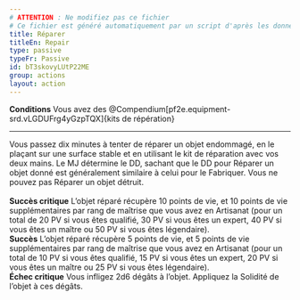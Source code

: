 ```yaml
---
# ATTENTION : Ne modifiez pas ce fichier
# Ce fichier est généré automatiquement par un script d'après les données du module Foundry VTT officiel et de sa traduction
title: Réparer
titleEn: Repair
type: passive
typeFr: Passive
id: bT3skovyLUtP22ME
group: actions
layout: action
---
```

<p><span id="ctl00_MainContent_DetailedOutput"><strong>Conditions</strong> Vous avez des @Compendium[pf2e.equipment-srd.vLGDUFrg4yGzpTQX]{kits de répération}</span></p><hr><p>Vous passez dix minutes à tenter de réparer un objet endommagé, en le plaçant sur une surface stable et en utilisant le kit de réparation avec vos deux mains. Le MJ détermine le DD, sachant que le DD pour Réparer un objet donné est généralement similaire à celui pour le Fabriquer. Vous ne pouvez pas Réparer un objet détruit.<br><br><strong>Succès critique</strong> L’objet réparé récupère 10 points de vie, et 10 points de vie supplémentaires par rang de maîtrise que vous avez en Artisanat (pour un total de 20 PV si vous êtes qualifié, 30 PV si vous êtes un expert, 40 PV si vous êtes un maître ou 50 PV si vous êtes légendaire).<br><strong>Succès</strong> L’objet réparé récupère 5 points de vie, et 5 points de vie supplémentaires par rang de maîtrise que vous avez en Artisanat (pour un total de 10 PV si vous êtes qualifié, 15 PV si vous êtes un expert, 20 PV si vous êtes un maître ou 25 PV si vous êtes légendaire).<br><strong>Échec critique</strong>  Vous infligez 2d6 dégâts à l’objet. Appliquez la Solidité de l’objet à ces dégâts.</p>
